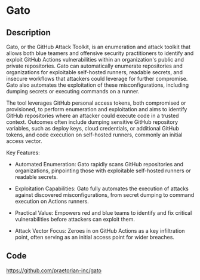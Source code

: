 # Gato

## Description
Gato, or the GitHub Attack Toolkit, is an enumeration and attack toolkit that allows both blue teamers and offensive security practitioners to identify and exploit GitHub Actions vulnerabilities within an organization's public and private repositories. Gato can automatically enumerate repositories and organizations for exploitable self-hosted runners, readable secrets, and insecure workflows that attackers could leverage for further compromise. Gato also automates the exploitation of these misconfigurations, including dumping secrets or executing commands on a runner.

The tool leverages GitHub personal access tokens, both compromised or provisioned, to perform enumeration and exploitation and aims to identify GitHub repositories where an attacker could execute code in a trusted context. Outcomes often include dumping sensitive GitHub repository variables, such as deploy keys, cloud credentials, or additional GitHub tokens, and code execution on self-hosted runners, commonly an initial access vector.

Key Features:

* Automated Enumeration: Gato rapidly scans GitHub repositories and organizations, pinpointing those with exploitable self-hosted runners or readable secrets.

* Exploitation Capabilities: Gato fully automates the execution of attacks against discovered misconfigurations, from secret dumping to command execution on Actions runners.

* Practical Value: Empowers red and blue teams to identify and fix critical vulnerabilities before attackers can exploit them.

* Attack Vector Focus: Zeroes in on GitHub Actions as a key infiltration point, often serving as an initial access point for wider breaches.

## Code
https://github.com/praetorian-inc/gato
